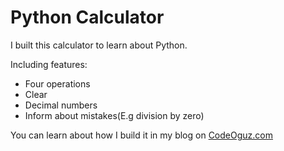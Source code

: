 # Python Calculator

I built this calculator to learn about Python.

Including features:
- Four operations
- Clear
- Decimal numbers
- Inform about mistakes(E.g division by zero)

You can learn about how I build it in my blog on [CodeOguz.com](https://codeoguz.com)
